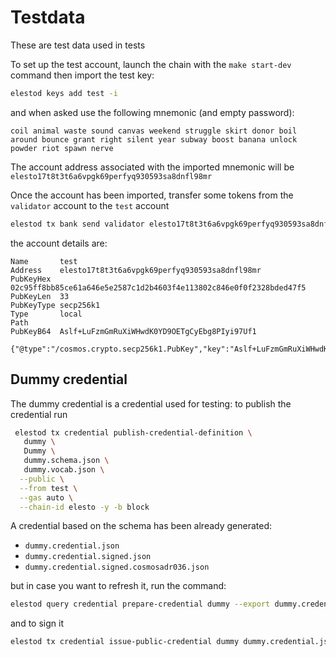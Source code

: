 # Testdata

These are test data used in tests 

To set up the test account, launch the chain with the `make start-dev` command then import the test key:

```sh
elestod keys add test -i
```

and when asked use the following mnemonic (and empty password):
```
coil animal waste sound canvas weekend struggle skirt donor boil around bounce grant right silent year subway boost banana unlock powder riot spawn nerve
```

The account address associated with the imported mnemonic will be `elesto17t8t3t6a6vpgk69perfyq930593sa8dnfl98mr` 


Once the account has been imported, transfer some tokens from the `validator` account to the `test` account 

```sh
elestod tx bank send validator elesto17t8t3t6a6vpgk69perfyq930593sa8dnfl98mr 1000000stake --chain-id elesto -y -b block
```

the account details are:

```
Name       test
Address    elesto17t8t3t6a6vpgk69perfyq930593sa8dnfl98mr
PubKeyHex  02c95ff8bb85ce61a646e5e2587c1d2b4603f4e113802c846e0f0f2328bded47f5
PubKeyLen  33
PubKeyType secp256k1
Type       local
Path       
PubKeyB64  Aslf+LuFzmGmRuXiWHwdK0YD9OETgCyEbg8PIyi97Uf1

{"@type":"/cosmos.crypto.secp256k1.PubKey","key":"Aslf+LuFzmGmRuXiWHwdK0YD9OETgCyEbg8PIyi97Uf1"}
```

## Dummy credential

The dummy credential is a credential used for testing: to publish the credential run 

```sh
 elestod tx credential publish-credential-definition \
   dummy \
   Dummy \
   dummy.schema.json \
   dummy.vocab.json \
  --public \
  --from test \
  --gas auto \
  --chain-id elesto -y -b block
```

A credential based on the schema has been already generated:

- `dummy.credential.json`
- `dummy.credential.signed.json`
- `dummy.credential.signed.cosmosadr036.json`

but in case you want to refresh it, run the command:

```sh
elestod query credential prepare-credential dummy --export dummy.credential.json
```

and to sign it

```sh
elestod tx credential issue-public-credential dummy dummy.credential.json --export dummy.credential.signed.json --sign-only --from test --chain-id elesto
```
